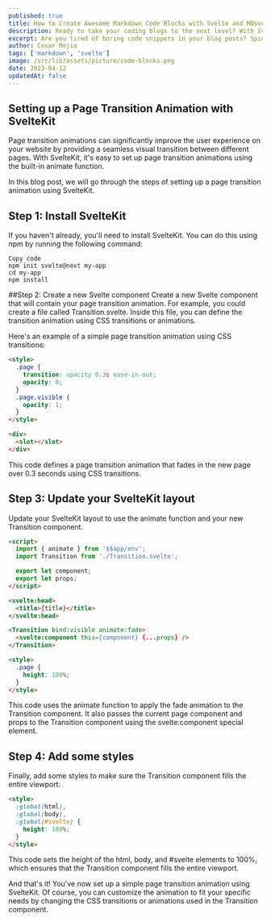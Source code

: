 ```yaml
---
published: true
title: How to Create Awesome Markdown Code Blocks with Svelte and MDsveX
description: Ready to take your coding blogs to the next level? With Svelte and MDsveX, you can create stunning, interactive code snippets that will wow your readers. In this guide, we'll show you how to create cool markdown code blogs with Svelte and MDsveX, so you can share your knowledge like a pro.
excerpt: Are you tired of boring code snippets in your blog posts? Spice things up with Svelte and MDsveX! With their powers combined, you can create eye-catching, interactive code blocks that will engage your readers like never before. In this guide, we'll walk you through the process of creating cool markdown code blogs with Svelte and MDsveX, so you can showcase your coding skills and knowledge in style. Get ready to take your blogs to the next level!
author: Cesar Mejia
tags: ['markdown', 'svelte']
image: /src/lib/assets/picture/code-blocks.png
date: 2023-04-12
updatedAt: false
---
```


<script>
  import Alert from '$lib/components/Alert.svelte';
</script>

<Alert/>

## Setting up a Page Transition Animation with SvelteKit
Page transition animations can significantly improve the user experience on your website by providing a seamless visual transition between different pages. With SvelteKit, it's easy to set up page transition animations using the built-in animate function.

In this blog post, we will go through the steps of setting up a page transition animation using SvelteKit.

## Step 1: Install SvelteKit
If you haven't already, you'll need to install SvelteKit. You can do this using npm by running the following command:

```:perl
Copy code
npm init svelte@next my-app
cd my-app
npm install
```

##Step 2: Create a new Svelte component
Create a new Svelte component that will contain your page transition animation. For example, you could create a file called Transition.svelte. Inside this file, you can define the transition animation using CSS transitions or animations.

Here's an example of a simple page transition animation using CSS transitions:

```html
<style>
  .page {
    transition: opacity 0.3s ease-in-out;
    opacity: 0;
  }
  .page.visible {
    opacity: 1;
  }
</style>

<div>
  <slot></slot>
</div>
```

This code defines a page transition animation that fades in the new page over 0.3 seconds using CSS transitions.

## Step 3: Update your SvelteKit layout
Update your SvelteKit layout to use the animate function and your new Transition component.

```html
<script>
  import { animate } from '$$app/env';
  import Transition from './Transition.svelte';

  export let component;
  export let props;
</script>

<svelte:head>
  <title>{title}</title>
</svelte:head>

<Transition bind:visible animate:fade>
  <svelte:component this={component} {...props} />
</Transition>

<style>
  .page {
    height: 100%;
  }
</style>
```

This code uses the animate function to apply the fade animation to the Transition component. It also passes the current page component and props to the Transition component using the svelte:component special element.

## Step 4: Add some styles
Finally, add some styles to make sure the Transition component fills the entire viewport:

```html
<style>
  :global(html),
  :global(body),
  :global(#svelte) {
    height: 100%;
  }
</style>
```

This code sets the height of the html, body, and #svelte elements to 100%, which ensures that the Transition component fills the entire viewport.

And that's it! You've now set up a simple page transition animation using SvelteKit. Of course, you can customize the animation to fit your specific needs by changing the CSS transitions or animations used in the Transition component.